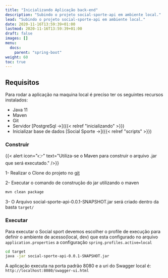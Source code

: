 ```yaml
---
title: "Inicializando Aplicação back-end"
description: "Subindo o projeto social-sporte-api em ambiente local."
lead: "Subindo o projeto social-sporte-api em ambiente local."
date: 2020-11-16T13:59:39+01:00
lastmod: 2020-11-16T13:59:39+01:00
draft: false
images: []
menu:
  docs:
    parent: "spring-boot"
weight: 60
toc: true
---
```


## Requisitos

Para rodar a aplicação na maquina local é preciso ter os seguintes recursos instalados:


* Java 11
* Maven
* Git
* Servidor [PostgreSql →]({{< relref "inicializando" >}}) 
* Inicializar base de dados [Social Sporte →]({{< relref "scripts" >}})


### Construir

{{< alert icon="👉" text="Utiliza-se o Maven para construir o arquivo .jar que será executado." />}}

1- Realizar o Clone do projeto no [git](https://github.com/social-sporte/social-sporte-api)

2- Executar o comando de construção do jar utilizando o maven

```bash
mvn clean package 
```
3- O Arquivo social-sporte-api-0.0.1-SNAPSHOT.jar será criado dentro da basta `target/` 

### Executar

Para executar o Social sport devemos escolher o profile de execução para definir o ambiente de acesso(local, dev) que esta configurado no arquivo `application.properties`  a configuração `spring.profiles.active=local`

```bash
cd target
java -jar social-sporte-api-0.0.1-SNAPSHOT.jar 
```

A aplicação executa na porta padrão 8080 e a uri do Swagger local é: `http://localhost:8080/swagger-ui.html`
